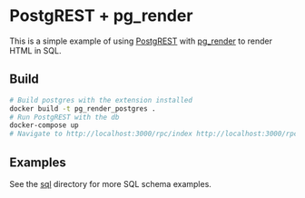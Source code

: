 # PostgREST + pg_render

This is a simple example of using [PostgREST](https://postgrest.org) with [pg_render](https://github.com/mkaski/pg_render) to render HTML in SQL.

## Build

```bash
# Build postgres with the extension installed
docker build -t pg_render_postgres .
# Run PostgREST with the db
docker-compose up
# Navigate to http://localhost:3000/rpc/index http://localhost:3000/rpc/products
```

## Examples

See the [sql](sql) directory for more SQL schema examples.